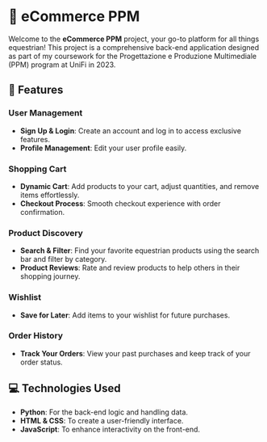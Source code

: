 # 🛒 eCommerce PPM

Welcome to the **eCommerce PPM** project, your go-to platform for all things equestrian! This project is a comprehensive back-end application designed as part of my coursework for the Progettazione e Produzione Multimediale (PPM) program at UniFi in 2023.

## 🌟 Features

### User Management
- **Sign Up & Login**: Create an account and log in to access exclusive features.
- **Profile Management**: Edit your user profile easily.

### Shopping Cart
- **Dynamic Cart**: Add products to your cart, adjust quantities, and remove items effortlessly.
- **Checkout Process**: Smooth checkout experience with order confirmation.

### Product Discovery
- **Search & Filter**: Find your favorite equestrian products using the search bar and filter by category.
- **Product Reviews**: Rate and review products to help others in their shopping journey.

### Wishlist
- **Save for Later**: Add items to your wishlist for future purchases.

### Order History
- **Track Your Orders**: View your past purchases and keep track of your order status.

## 💻 Technologies Used
- **Python**: For the back-end logic and handling data.
- **HTML & CSS**: To create a user-friendly interface.
- **JavaScript**: To enhance interactivity on the front-end.
